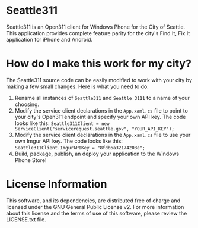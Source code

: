 Seattle311
==========

Seattle311 is an Open311 client for Windows Phone for the City of Seattle. This application provides complete feature parity for the city's Find It, Fix It application for iPhone and Android. 

How do I make this work for my city?
====================================

The Seattle311 source code can be easily modified to work with your city by making a few small changes. Here is what you need to do:

1. Rename all instances of `Seattle311` and `Seattle 3111` to a name of your choosing.
2. Modify the service client declarations in the `App.xaml.cs` file to point to your city's Open311 endpoint and specify your own API key. The code looks like this: 
``
Seattle311Client = new ServiceClient("servicerequest.seattle.gov", "YOUR_API_KEY");
``
3. Modify the service client declarations in the `App.xaml.cs` file to use your own Imgur API key. The code looks like this:
``
Seattle311Client.ImgurAPIKey = "8fdb6a32174203e";
``
4. Build, package, publish, an deploy your application to the Windows Phone Store!

License Information
===================

This software, and its dependencies, are distributed free of charge and licensed under the GNU General Public License v2. For more information about this license and the terms of use of this software, please review the LICENSE.txt file.
